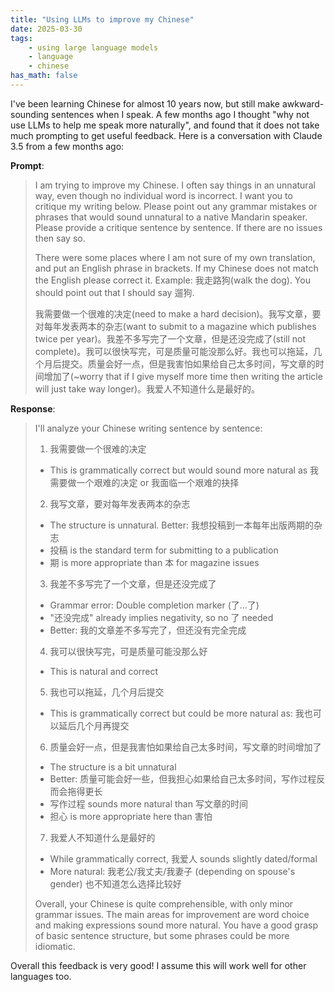 ```yaml
---
title: "Using LLMs to improve my Chinese"
date: 2025-03-30
tags:
    - using large language models
    - language
    - chinese
has_math: false
---
```


I've been learning Chinese for almost 10 years now, but still make
awkward-sounding sentences when I speak. A few months ago I thought "why not
use LLMs to help me speak more naturally", and found that it does not take much
prompting to get useful feedback. Here is a conversation with Claude 3.5 from a
few months ago:

<!-- TEASER_END -->

**Prompt**:

> I am trying to improve my Chinese. I often say things in an unnatural way,
> even though no individual word is incorrect. I want you to critique my
> writing below. Please point out any grammar mistakes or phrases that would
> sound unnatural to a native Mandarin speaker. Please provide a critique
> sentence by sentence. If there are no issues then say so.
>
> There were some places where I am not sure of my own translation, and put an
> English phrase in brackets. If my Chinese does not match the English please
> correct it. Example: 我走路狗(walk the dog). You should point out that I
> should say 遛狗.
>
> 我需要做一个很难的决定(need to make a hard
> decision)。我写文章，要对每年发表两本的杂志(want to submit to a magazine
> which publishes twice per year)。我差不多写完了一个文章，但是还没完成了(still
> not
> complete)。我可以很快写完，可是质量可能没那么好。我也可以拖延，几个月后提交。质量会好一点，但是我害怕如果给自己太多时间，写文章的时间增加了(~worry
> that if I give myself more time then writing the article will just take way
> longer)。我爱人不知道什么是最好的。

**Response**:

> I'll analyze your Chinese writing sentence by sentence:
> 
> 1. 我需要做一个很难的决定
> - This is grammatically correct but would sound more natural as
>   我需要做一个艰难的决定 or 我面临一个艰难的抉择
> 
> 2. 我写文章，要对每年发表两本的杂志
> - The structure is unnatural. Better: 我想投稿到一本每年出版两期的杂志 
> - 投稿 is the standard term for submitting to a publication
> - 期 is more appropriate than 本 for magazine issues
> 
> 3. 我差不多写完了一个文章，但是还没完成了
> - Grammar error: Double completion marker (了...了)
> - "还没完成" already implies negativity, so no 了 needed
> - Better: 我的文章差不多写完了，但还没有完全完成
> 
> 4. 我可以很快写完，可是质量可能没那么好
> - This is natural and correct
> 
> 5. 我也可以拖延，几个月后提交
> - This is grammatically correct but could be more natural as:
>   我也可以延后几个月再提交
> 
> 6. 质量会好一点，但是我害怕如果给自己太多时间，写文章的时间增加了
> - The structure is a bit unnatural
> - Better:
>   质量可能会好一些，但我担心如果给自己太多时间，写作过程反而会拖得更长
> - 写作过程 sounds more natural than 写文章的时间
> - 担心 is more appropriate here than 害怕
> 
> 7. 我爱人不知道什么是最好的
> - While grammatically correct, 我爱人 sounds slightly dated/formal
> - More natural: 我老公/我丈夫/我妻子 (depending on spouse's gender)
>   也不知道怎么选择比较好
> 
> Overall, your Chinese is quite comprehensible, with only minor grammar
> issues. The main areas for improvement are word choice and making expressions
> sound more natural. You have a good grasp of basic sentence structure, but
> some phrases could be more idiomatic.

Overall this feedback is very good! I assume this will work well for other
languages too.

